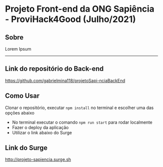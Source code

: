 # Projeto Front-end da ONG Sapiência - ProviHack4Good (Julho/2021)

## Sobre
Lorem Ipsum

---

## Link do repositório do Back-end
https://github.com/gabrielmina118/projetoSapi-nciaBackEnd

## Como Usar
Clonar o repositório, executar `npm install` no terminal e escolher uma das opções abaixo
- No terminal executar o comando `npm run start` para rodar localmente
- Fazer o deploy da aplicação
- Utilizar o link abaixo do Surge

## Link do Surge
http://projeto-sapiencia.surge.sh
